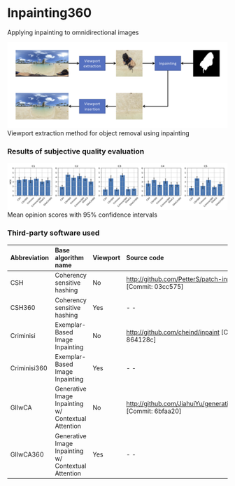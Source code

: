 # Inpainting360
Applying inpainting to omnidirectional images


![Inpainting360diagram.png](docs/figures/Inpainting360diagram.png)
Viewport extraction method for object removal using inpainting


### Results of subjective quality evaluation

![Mos.png](docs/figures/Mos.png)
Mean opinion scores with 95% confidence intervals


### Third-party software used

| Abbreviation | Base algorithm name                                 | Viewport | Source code                                                                        |
| :----------- | :-------------------------------------------------- | :------- | :--------------------------------------------------------------------------------- |
| CSH          | Coherency sensitive hashing                         | No       | <span>http://github.com/PetterS/patch-inpainting \[Commit: 03cc575\]</span>        |
| CSH360       | Coherency sensitive hashing                         | Yes      | \- -                                                                               |
| Criminisi    | Exemplar-Based Image Inpainting                     | No       | <span>http://github.com/cheind/inpaint \[Commit: 864128c\]</span>                  |
| Criminisi360 | Exemplar-Based Image Inpainting                     | Yes      | \- -                                                                               |
| GIIwCA       | Generative Image Inpainting w/ Contextual Attention | No       | <span>http://github.com/JiahuiYu/generative_inpainting \[Commit: 6bfaa20\]</span> |
| GIIwCA360    | Generative Image Inpainting w/ Contextual Attention | Yes      | \- -                                                                               |
